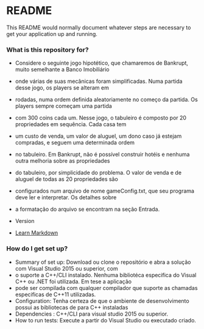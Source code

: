 # README #

This README would normally document whatever steps are necessary to get your application up and running.

### What is this repository for? ###

* Considere o seguinte jogo hipotético, que chamaremos de Bankrupt, muito semelhante a Banco Imobiliário
* onde várias de suas mecânicas foram simplificadas. Numa partida desse jogo, os players se alteram em 
* rodadas, numa ordem definida aleatoriamente no começo da partida. Os players sempre começam uma partida 
* com 300 coins cada um. Nesse jogo, o tabuleiro é composto por 20 propriedades em sequência. Cada casa tem                            
* um custo de venda, um valor de aluguel, um dono caso já estejam compradas, e seguem uma determinada ordem 
* no tabuleiro. Em Bankrupt, não é possível construir hotéis e nenhuma outra melhoria sobre as propriedades 
* do tabuleiro, por simplicidade do problema. O valor de venda e de aluguel de todas as 20 propriedades são 
* configurados num arquivo de nome gameConfig.txt, que seu programa deve ler e interpretar. Os detalhes sobre 
* a formatação do arquivo se encontram na seção Entrada.

* Version
* [Learn Markdown](https://bitbucket.org/ceci_costa/desafiotapps)

### How do I get set up? ###

* Summary of set up: Download ou clone o repositório e abra a solução com Visual Studio 2015 ou superior, com 
* o suporte a C++/CLI instalado. Nenhuma bibliotéca especifica do Visual C++ ou .NET foi utilizada. Em tese a aplicação 
* pode ser compilada com qualquer compilador que suporte as chamadas especificas de C++11 utilizadas.
* Configuration: Tenha certeza de que o ambiente de desenvolvimento possui as bibliotecas de para C++ instaladas 
* Dependencies : C++/CLI para visual studio 2015 ou superior. 
* How to run tests: Execute a partir do Visual Studio ou executado criado.
